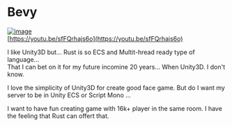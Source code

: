 # Bevy

[![image](https://github.com/EloiStree/HelloRustBending/assets/20149493/c48586b0-f7ec-4170-92de-428fb1f7a41a)](https://youtu.be/sfFQrhajs6o)  
[https://youtu.be/sfFQrhajs6o](https://youtu.be/sfFQrhajs6o)  
  
I like Unity3D but... Rust is so ECS and Multit-hread ready type of language...  
That I can bet on it for my future incomine 20 years... When Unity3D. I don't know.  

I love the simplicity of Unity3D for create good face game.
But do I want my server to be in Unity ECS or Script Mono ...


I want to have fun creating game with 16k+ player in the same room. 
I have the feeling that Rust can offert that.
